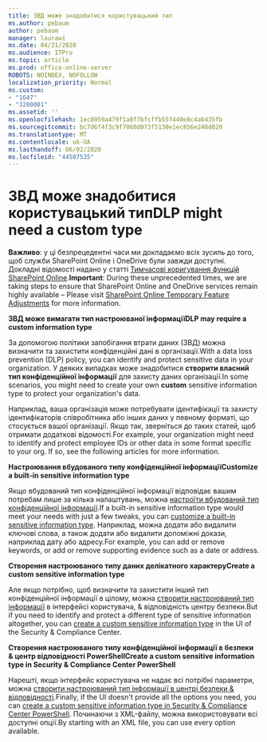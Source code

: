 ```yaml
---
title: ЗВД може знадобитися користувацький тип
ms.author: pebaum
author: pebaum
manager: laurawi
ms.date: 04/21/2020
ms.audience: ITPro
ms.topic: article
ms.prod: office-online-server
ROBOTS: NOINDEX, NOFOLLOW
localization_priority: Normal
ms.custom:
- "1647"
- "3200001"
ms.assetid: ''
ms.openlocfilehash: 1ec8959a479f1a8f7bfcffb55f440e8c4ab435fb
ms.sourcegitcommit: bc7d6f4f3c9f7060d073f5130e1ec856e248d020
ms.translationtype: MT
ms.contentlocale: uk-UA
ms.lasthandoff: 06/02/2020
ms.locfileid: "44507535"
---
```

# <a name="dlp-might-need-a-custom-type"></a><span data-ttu-id="416ea-102">ЗВД може знадобитися користувацький тип</span><span class="sxs-lookup"><span data-stu-id="416ea-102">DLP might need a custom type</span></span>

<span data-ttu-id="416ea-103">**Важливо**: у ці безпрецедентні часи ми докладаємо всіх зусиль до того, щоб служби SharePoint Online і OneDrive були завжди доступні. Докладні відомості надано у статті [Тимчасові коригування функцій SharePoint Online](https://aka.ms/ODSPAdjustments).</span><span class="sxs-lookup"><span data-stu-id="416ea-103">**Important**: During these unprecedented times, we are taking steps to ensure that SharePoint Online and OneDrive services remain highly available – Please visit [SharePoint Online Temporary Feature Adjustments](https://aka.ms/ODSPAdjustments) for more information.</span></span>

<span data-ttu-id="416ea-104">**ЗВД може вимагати тип настроюваної інформації**</span><span class="sxs-lookup"><span data-stu-id="416ea-104">**DLP may require a custom information type**</span></span>

<span data-ttu-id="416ea-105">За допомогою політики запобігання втрати даних (ЗВД) можна визначити та захистити конфіденційні дані в організації.</span><span class="sxs-lookup"><span data-stu-id="416ea-105">With a data loss prevention (DLP) policy, you can identify and protect sensitive data in your organization.</span></span> <span data-ttu-id="416ea-106">У деяких випадках може знадобитися **створити власний тип конфіденційної інформації** для захисту даних організації.</span><span class="sxs-lookup"><span data-stu-id="416ea-106">In some scenarios, you might need to create your own **custom** sensitive information type to protect your organization's data.</span></span>

<span data-ttu-id="416ea-107">Наприклад, ваша організація може потребувати ідентифікації та захисту ідентифікаторів співробітника або інших даних у певному форматі, що стосується вашої організації. Якщо так, зверніться до таких статей, щоб отримати додаткові відомості.</span><span class="sxs-lookup"><span data-stu-id="416ea-107">For example, your organization might need to identify and protect employee IDs or other data in some format specific to your org. If so, see the following articles for more information.</span></span>
  
 <span data-ttu-id="416ea-108">**Настроювання вбудованого типу конфіденційної інформації**</span><span class="sxs-lookup"><span data-stu-id="416ea-108">**Customize a built-in sensitive information type**</span></span>
  
<span data-ttu-id="416ea-109">Якщо вбудований тип конфіденційної інформації відповідає вашим потребам лише за кілька налаштувань, можна [настроїти вбудований тип конфіденційної інформації](https://docs.microsoft.com/microsoft-365/compliance/customize-a-built-in-sensitive-information-type).</span><span class="sxs-lookup"><span data-stu-id="416ea-109">If a built-in sensitive information type would meet your needs with just a few tweaks, you can [customize a built-in sensitive information type](https://docs.microsoft.com/microsoft-365/compliance/customize-a-built-in-sensitive-information-type).</span></span> <span data-ttu-id="416ea-110">Наприклад, можна додати або видалити ключові слова, а також додати або видалити допоміжні докази, наприклад дату або адресу.</span><span class="sxs-lookup"><span data-stu-id="416ea-110">For example, you can add or remove keywords, or add or remove supporting evidence such as a date or address.</span></span>
  
 <span data-ttu-id="416ea-111">**Створення настроюваного типу даних делікатного характеру**</span><span class="sxs-lookup"><span data-stu-id="416ea-111">**Create a custom sensitive information type**</span></span>
  
<span data-ttu-id="416ea-112">Але якщо потрібно, щоб визначити та захистити інший тип конфіденційної інформації в цілому, можна [створити настроюваний тип інформації](https://docs.microsoft.com/microsoft-365/compliance/create-a-custom-sensitive-information-type) в інтерфейсі користувача, & відповідність центру безпеки.</span><span class="sxs-lookup"><span data-stu-id="416ea-112">But if you need to identify and protect a different type of sensitive information altogether, you can [create a custom sensitive information type](https://docs.microsoft.com/microsoft-365/compliance/create-a-custom-sensitive-information-type) in the UI of the Security & Compliance Center.</span></span>
  
<span data-ttu-id="416ea-113">**Створення настроюваного типу конфіденційної інформації в безпеки & центр відповідності PowerShell**</span><span class="sxs-lookup"><span data-stu-id="416ea-113">**Create a custom sensitive information type in Security & Compliance Center PowerShell**</span></span>

<span data-ttu-id="416ea-114">Нарешті, якщо інтерфейс користувача не надає всі потрібні параметри, можна [створити настроюваний тип інформації в центрі безпеки & відповідності](https://docs.microsoft.com/microsoft-365/compliance/create-a-custom-sensitive-information-type-in-scc-powershell).</span><span class="sxs-lookup"><span data-stu-id="416ea-114">Finally, if the UI doesn't provide all the options you need, you can [create a custom sensitive information type in Security & Compliance Center PowerShell](https://docs.microsoft.com/microsoft-365/compliance/create-a-custom-sensitive-information-type-in-scc-powershell).</span></span> <span data-ttu-id="416ea-115">Починаючи з XML-файлу, можна використовувати всі доступні опції.</span><span class="sxs-lookup"><span data-stu-id="416ea-115">By starting with an XML file, you can use every option available.</span></span>
